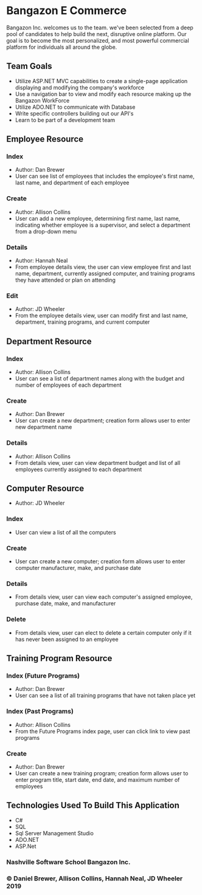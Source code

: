# Bangazon E Commerce
Bangazon Inc. welcomes us to the team. we've been selected from a deep pool of candidates
to help build the next, disruptive online platform. Our goal is to become the most personalized, 
and most powerful commercial platform for individuals all around the globe.

## Team Goals
- Utilize ASP.NET MVC capabilities to create a single-page application displaying and modifying the company's workforce
- Use a navigation bar to view and modify each resource making up the Bangazon WorkForce
- Utilize ADO.NET to communicate with Database
- Write specific controllers building out our API's
- Learn to be part of a development team

## Employee Resource
### Index
- Author: Dan Brewer
- User can see list of employees that includes the employee's first name, last name, and department of each employee
### Create
- Author: Allison Collins
- User can add a new employee, determining first name, last name, indicating whether employee is a supervisor, and select a department from a drop-down menu
### Details
- Author: Hannah Neal
- From employee details view, the user can view employee first and last name, department, currently assigned computer, and training programs they have attended or plan on attending
### Edit
- Author: JD Wheeler
- From the employee details view, user can modify first and last name, department, training programs, and current computer

## Department Resource 
### Index
- Author: Allison Collins
- User can see a list of department names along with the budget and number of employees of each department
### Create
- Author: Dan Brewer
- User can create a new department; creation form allows user to enter new department name
### Details
- Author: Allison Collins
- From details view, user can view department budget and list of all employees currently assigned to each department 

## Computer Resource
- Author: JD Wheeler
### Index
- User can view a list of all the computers
### Create
- User can create a new computer; creation form allows user to enter computer manufacturer, make, and purchase date
### Details 
- From details view, user can view each computer's assigned employee, purchase date, make, and manufacturer
### Delete
- From details view, user can elect to delete a certain computer only if it has never been assigned to an employee

## Training Program Resource
### Index (Future Programs)
- Author: Dan Brewer
- User can see a list of all training programs that have not taken place yet
### Index (Past Programs)
- Author: Allison Collins
- From the Future Programs index page, user can click link to view past programs
### Create
- Author: Dan Brewer
- User can create a new training program; creation form allows user to enter program title, start date, end date, and maximum number of employees


## Technologies Used To Build This Application
- C#
- SQL
- Sql Server Management Studio
- ADO.NET
- ASP.Net

### Nashville Software School Bangazon Inc.

### &copy; Daniel Brewer, Allison Collins, Hannah Neal, JD Wheeler 2019
